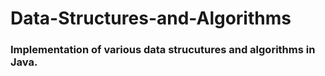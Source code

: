 # Data-Structures-and-Algorithms
### Implementation of various data strucutures and algorithms in Java.

